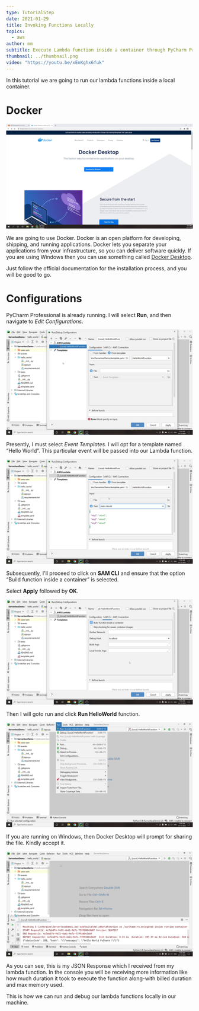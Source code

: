 ```yaml
---
type: TutorialStep
date: 2021-01-29
title: Invoking Functions Locally
topics:
  - aws
author: mm
subtitle: Execute Lambda function inside a container through PyCharm Professional.
thumbnail: ../thumbnail.png
video: "https://youtu.be/xEnKghx6fuk"
---
```


In this tutorial we are going to run our lambda functions inside a local container.

# Docker

![invoke_step_1](steps/step1.png)

We are going to use Docker. Docker is an open platform for developing, shipping, and running applications. Docker lets you separate your applications from your
infrastructure, so you can deliver software quickly. If you are using Windows then you can use something called [Docker Desktop](https://www.docker.com/products/docker-desktop/).

Just follow the official documentation for the installation process, and you will be good to go.

# Configurations

PyCharm Professional is already running. I will select **Run**, and then navigate to _Edit Configurations_.

![invoke_step_2](steps/step2.png)

Presently, I must select _Event Templates_. I will opt for a template named “Hello World”. This particular event will be passed into our Lambda function.

![invoke_step_3](steps/step3.png)

Subsequently, I'll proceed to click on **SAM CLI** and ensure that the option “Build function inside a container” is selected.

Select **Apply** followed by **OK**.

![invoke_step_4](steps/step4.png)

Then I will goto run and click **Run HelloWorld** function.

![invoke_step_5](steps/step5.png)

If you are running on Windows, then Docker Desktop will prompt for sharing the file. Kindly accept it.

![invoke_step_6](steps/step6.png)

As you can see, this is my JSON Response which I received from my lambda function. In the console you will be receiving more information like how much duration it took to execute the function along-with billed duration and max memory used.

This is how we can run and debug our lambda functions locally in our machine.
